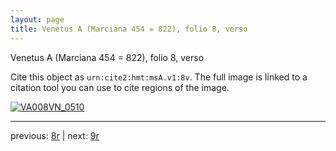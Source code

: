 ```yaml
---
layout: page
title: Venetus A (Marciana 454 = 822), folio 8, verso
---
```


Venetus A (Marciana 454 = 822), folio 8, verso

Cite this object as `urn:cite2:hmt:msA.v1:8v`.  The full image is linked to a citation tool you can use to cite regions of the image.

[![VA008VN_0510](http://www.homermultitext.org/iipsrv?IIIF=/project/homer/pyramidal/deepzoom/hmt/vaimg/2017a/VA008VN_0510.tif/full/800,/0/default.jpg)](http://www.homermultitext.org/ict2/?urn=urn:cite2:hmt:vaimg.2017a:VA008VN_0510) 

---

previous:  [8r](../8r/) | next: [9r](../9r/)